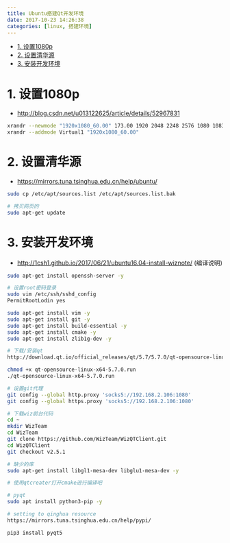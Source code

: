 ```yaml
---
title: Ubuntu搭建Qt开发环境
date: 2017-10-23 14:26:38
categories: [linux, 搭建环境]
---
```


<!-- TOC -->

- [1. 设置1080p](#1-设置1080p)
- [2. 设置清华源](#2-设置清华源)
- [3. 安装开发环境](#3-安装开发环境)

<!-- /TOC -->

<a id="markdown-1-设置1080p" name="1-设置1080p"></a>
# 1. 设置1080p
* http://blog.csdn.net/u013122625/article/details/52967831

```bash
xrandr --newmode "1920x1080_60.00" 173.00 1920 2048 2248 2576 1080 1083 1088 1120 -hsync +vsync
xrandr --addmode Virtual1 "1920x1080_60.00"
```


<a id="markdown-2-设置清华源" name="2-设置清华源"></a>
# 2. 设置清华源
* https://mirrors.tuna.tsinghua.edu.cn/help/ubuntu/

```bash
sudo cp /etc/apt/sources.list /etc/apt/sources.list.bak

# 拷贝网页的
sudo apt-get update
```

<a id="markdown-3-安装开发环境" name="3-安装开发环境"></a>
# 3. 安装开发环境
* http://1csh1.github.io/2017/06/21/ubuntu16.04-install-wiznote/ (编译说明)

```bash
sudo apt-get install openssh-server -y

# 设置root密码登录
sudo vim /etc/ssh/sshd_config
PermitRootLodin yes

sudo apt-get install vim -y
sudo apt-get install git -y
sudo apt-get install build-essential -y
sudo apt-get install cmake -y
sudo apt-get install zlib1g-dev -y

# 下载/安装qt
http://download.qt.io/official_releases/qt/5.7/5.7.0/qt-opensource-linux-x64-5.7.0.run

chmod +x qt-opensource-linux-x64-5.7.0.run
./qt-opensource-linux-x64-5.7.0.run

# 设置git代理
git config --global http.proxy 'socks5://192.168.2.106:1080' 
git config --global https.proxy 'socks5://192.168.2.106:1080'

# 下载wiz前台代码
cd ~
mkdir WizTeam
cd WizTeam
git clone https://github.com/WizTeam/WizQTClient.git
cd WizQTClient
git checkout v2.5.1

# 缺少的库
sudo apt-get install libgl1-mesa-dev libglu1-mesa-dev -y

# 使用qtcreater打开cmake进行编译吧

# pyqt
sudo apt install python3-pip -y

# setting to qinghua resource
https://mirrors.tuna.tsinghua.edu.cn/help/pypi/

pip3 install pyqt5
```
